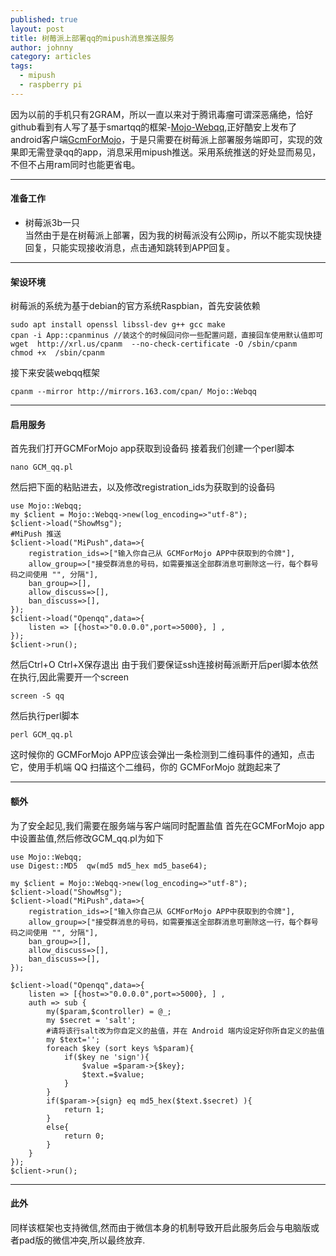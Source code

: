 ```yaml
---
published: true
layout: post
title: 树莓派上部署qq的mipush消息推送服务
author: johnny
category: articles
tags:
  - mipush
  - raspberry pi
---
```


因为以前的手机只有2GRAM，所以一直以来对于腾讯毒瘤可谓深恶痛绝，恰好github看到有人写了基于smartqq的框架-[Mojo-Webqq](https://github.com/sjdy521/Mojo-Webqq),正好酷安上发布了android客户端[GcmForMojo](https://www.coolapk.com/apk/com.swjtu.gcmformojo)，于是只需要在树莓派上部署服务端即可，实现的效果即无需登录qq的app，消息采用mipush推送。采用系统推送的好处显而易见，不但不占用ram同时也能更省电。 
<!-- more -->  

---------------------------------------  

#### 准备工作

- 树莓派3b一只  
当然由于是在树莓派上部署，因为我的树莓派没有公网ip，所以不能实现快捷回复，只能实现接收消息，点击通知跳转到APP回复。

---------------------------------------  

#### 架设环境

树莓派的系统为基于debian的官方系统Raspbian，首先安装依赖
```  
sudo apt install openssl libssl-dev g++ gcc make 
cpan -i App::cpanminus //装这个的时候回问你一些配置问题，直接回车使用默认值即可 
wget  http://xrl.us/cpanm  --no-check-certificate -O /sbin/cpanm
chmod +x  /sbin/cpanm 
```
接下来安装webqq框架
```  
cpanm --mirror http://mirrors.163.com/cpan/ Mojo::Webqq
```

---------------------------------------  

#### 启用服务  
首先我们打开GCMForMojo app获取到设备码
接着我们创建一个perl脚本
```  
nano GCM_qq.pl
```
然后把下面的粘贴进去，以及修改registration_ids为获取到的设备码
```  
use Mojo::Webqq;
my $client = Mojo::Webqq->new(log_encoding=>"utf-8");
$client->load("ShowMsg");
#MiPush 推送
$client->load("MiPush",data=>{
    registration_ids=>["输入你自己从 GCMForMojo APP中获取到的令牌"],
    allow_group=>["接受群消息的号码，如需要推送全部群消息可删除这一行，每个群号码之间使用 "", 分隔"],
    ban_group=>[],
    allow_discuss=>[],
    ban_discuss=>[],
});
$client->load("Openqq",data=>{
    listen => [{host=>"0.0.0.0",port=>5000}, ] ,
});
$client->run(); 
```
然后Ctrl+O Ctrl+X保存退出
由于我们要保证ssh连接树莓派断开后perl脚本依然在执行,因此需要开一个screen
```  
screen -S qq
```
然后执行perl脚本
```  
perl GCM_qq.pl
```
这时候你的 GCMForMojo APP应该会弹出一条检测到二维码事件的通知，点击它，使用手机端 QQ 扫描这个二维码，你的 GCMForMojo 就跑起来了

--------------------------------------- 

#### 额外  

为了安全起见,我们需要在服务端与客户端同时配置盐值
首先在GCMForMojo app中设置盐值,然后修改GCM_qq.pl为如下
```  
use Mojo::Webqq;
use Digest::MD5  qw(md5 md5_hex md5_base64);

my $client = Mojo::Webqq->new(log_encoding=>"utf-8");
$client->load("ShowMsg");
$client->load("MiPush",data=>{
    registration_ids=>["输入你自己从 GCMForMojo APP中获取到的令牌"],
    allow_group=>["接受群消息的号码，如需要推送全部群消息可删除这一行，每个群号码之间使用 "", 分隔"],
    ban_group=>[],
    allow_discuss=>[],
    ban_discuss=>[],
});

$client->load("Openqq",data=>{
    listen => [{host=>"0.0.0.0",port=>5000}, ] ,
    auth => sub {
        my($param,$controller) = @_;
        my $secret = 'salt';
        #请将该行salt改为你自定义的盐值，并在 Android 端内设定好你所自定义的盐值
        my $text='';
        foreach $key (sort keys %$param){
            if($key ne 'sign'){
                $value =$param->{$key};
                $text.=$value;
            }
        }
        if($param->{sign} eq md5_hex($text.$secret) ){
            return 1;
        }
        else{
            return 0;
        }
    }
});
$client->run();
```  

--------------------------------------- 

#### 此外  

同样该框架也支持微信,然而由于微信本身的机制导致开启此服务后会与电脑版或者pad版的微信冲突,所以最终放弃.  

